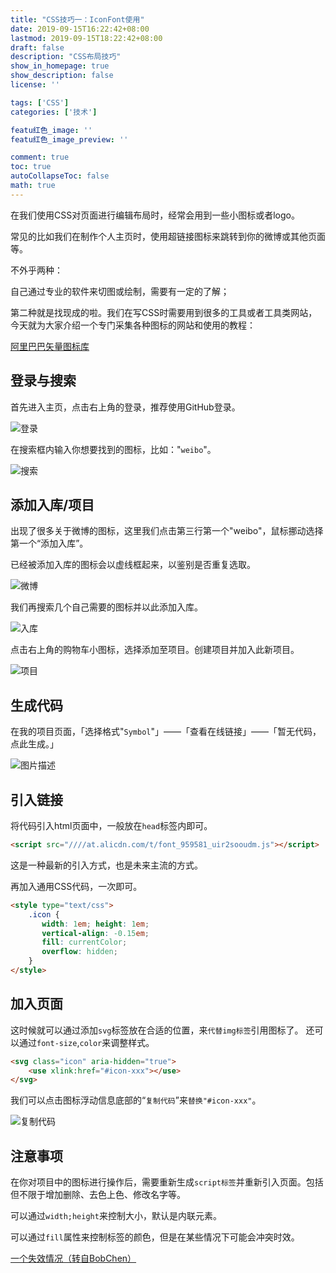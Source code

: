 ```yaml
---
title: "CSS技巧一：IconFont使用"
date: 2019-09-15T16:22:42+08:00
lastmod: 2019-09-15T18:22:42+08:00
draft: false
description: "CSS布局技巧"
show_in_homepage: true
show_description: false
license: ''

tags: ['CSS']
categories: ['技术']

featu红色_image: ''
featu红色_image_preview: ''

comment: true
toc: true
autoCollapseToc: false
math: true
---
```


在我们使用CSS对页面进行编辑布局时，经常会用到一些小图标或者logo。

常见的比如我们在制作个人主页时，使用超链接图标来跳转到你的微博或其他页面等。

不外乎两种：

自己通过专业的软件来切图或绘制，需要有一定的了解；

第二种就是找现成的啦。我们在写CSS时需要用到很多的工具或者工具类网站，今天就为大家介绍一个专门采集各种图标的网站和使用的教程：

[阿里巴巴矢量图标库](http://www.iconfont.cn)

## 登录与搜索

首先进入主页，点击右上角的登录，推荐使用GitHub登录。

![登录](/images/css-jiqiao/1.png)

在搜索框内输入你想要找到的图标，比如："`weibo`"。

![搜索](/images/css-jiqiao/2.png)


## 添加入库/项目

出现了很多关于微博的图标，这里我们点击第三行第一个"weibo"，鼠标挪动选择第一个“添加入库”。

已经被添加入库的图标会以虚线框起来，以鉴别是否重复选取。

![微博](/images/css-jiqiao/3.png)

我们再搜索几个自己需要的图标并以此添加入库。

![入库](/images/css-jiqiao/4.png)

点击右上角的购物车小图标，选择添加至项目。创建项目并加入此新项目。

![项目](/images/css-jiqiao/5.png)

## 生成代码

在我的项目页面，「选择格式"`Symbol`"」——「查看在线链接」——「暂无代码，点此生成。」

![图片描述](/images/css-jiqiao/6.png)

## 引入链接

将代码引入html页面中，一般放在`head`标签内即可。

```html
<script src="////at.alicdn.com/t/font_959581_uir2sooudm.js"></script>
```

这是一种最新的引入方式，也是未来主流的方式。

再加入通用CSS代码，一次即可。

```html
<style type="text/css">
    .icon {
       width: 1em; height: 1em;
       vertical-align: -0.15em;
       fill: currentColor;
       overflow: hidden;
    }
</style>
```

## 加入页面

这时候就可以通过添加`svg`标签放在合适的位置，来`代替img标签`引用图标了。
还可以通过`font-size`,`color`来调整样式。

```html
<svg class="icon" aria-hidden="true">
    <use xlink:href="#icon-xxx"></use>
</svg>
```
我们可以点击图标浮动信息底部的“`复制代码`”来`替换"#icon-xxx"`。

![复制代码](/images/css-jiqiao/7.png)


## 注意事项

在你对项目中的图标进行操作后，需要重新生成`script标签`并重新引入页面。包括但不限于增加删除、去色上色、修改名字等。

可以通过`width;height`来控制大小，默认是内联元素。

可以通过`fill`属性来控制标签的颜色，但是在某些情况下可能会冲突时效。

[一个失效情况（转自BobChen）](https://juejin.im/post/57975c0c5bbb500063f5ac9d)